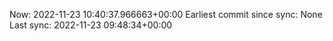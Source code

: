 Now: 2022-11-23 10:40:37.966663+00:00 Earliest commit since sync: None Last sync: 2022-11-23 09:48:34+00:00

